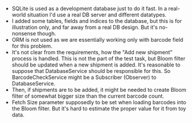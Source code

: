 
- SQLite is used as a development database just to do it fast. In a 
  real-world situation I'd use a real DB server and different datatypes. 
- I added some tables, fields and indices to the database, but this is for 
  illustration only, and far away from a real DB design. But it's 
  no-nonsense though.   
- ORM is not used as we are essentially working only with barcode field for 
  this problem. 
- It's not clear from the requirements, how the "Add new shipment" process 
  is handled. This is not the part of the test task,  but Bloom filter 
  should be updated when a new shipment is added. It's reasonable to suppose 
  that DatabaseService should be responsible for this. So   
  BarcodeCheckService might be a Subscriber (Observer) to DatabaseService.  
- Then, if shipments are to be added, it might be needed to create Bloom 
  filter of somewhat bigger size than the current barcode count. 
- Fetch Size parameter supposedly to be set when loading barcodes into the 
  Bloom filter. But it's hard to estimate the proper value for it from toy data.